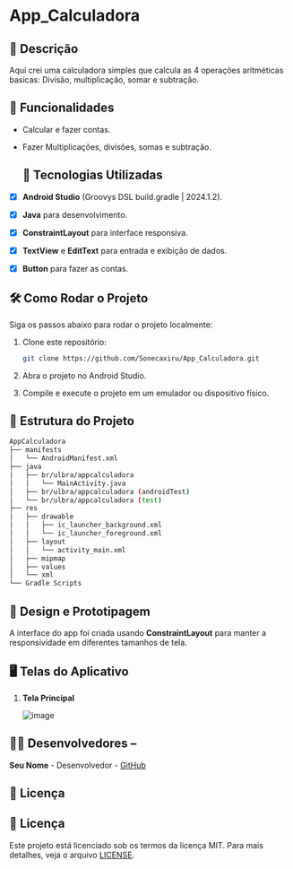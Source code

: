 # **App_Calculadora**


## 📱 Descrição

Aqui crei uma calculadora simples que calcula as 4
operações aritméticas basicas: Divisão, multiplicação,
somar e subtração.


## 🔧 Funcionalidades

- Calcular e fazer contas.
- Fazer Multiplicações, divisões, somas e subtração.


  ## 🚀 Tecnologias Utilizadas

- [x] **Android Studio** (Groovys DSL build.gradle | 2024.1.2).
- [x] **Java** para desenvolvimento.
- [x] **ConstraintLayout** para interface responsiva.
- [x] **TextView** e **EditText** para entrada e exibição de dados.
- [x] **Button**   para fazer as contas.


## 🛠️ Como Rodar o Projeto

Siga os passos abaixo para rodar o projeto localmente:

1. Clone este repositório:

    ```bash
    git clone https://github.com/Sonecaxiru/App_Calculadora.git

    ```

2. Abra o projeto no Android Studio.
3. Compile e execute o projeto em um emulador ou dispositivo físico.

## 📂 Estrutura do Projeto

```bash
AppCalculadora
├── manifests
│   └── AndroidManifest.xml
├── java
│   ├── br/ulbra/appcalculadora
│   │   └── MainActivity.java
│   ├── br/ulbra/appcalculadora (androidTest)
│   └── br/ulbra/appcalculadora (test)
├── res
│   ├── drawable
│   │   ├── ic_launcher_background.xml
│   │   └── ic_launcher_foreground.xml
│   ├── layout
│   │   └── activity_main.xml
│   ├── mipmap
│   ├── values
│   └── xml
└── Gradle Scripts
```

## 🎨 Design e Prototipagem
 
A interface do app foi criada usando **ConstraintLayout** para manter a responsividade em diferentes tamanhos de tela.



 ## 🖥️ Telas do Aplicativo

1. **Tela Principal**

   ![image](https://github.com/user-attachments/assets/7406a77d-2237-4259-aa56-232e05431187)



## 👨‍💻 Desenvolvedores –

**Seu Nome** - Desenvolvedor - [GitHub](https://github.com/Sonecaxiru)
 
 ## 📄 Licença
 

 ## 📄 Licença



Este projeto está licenciado sob os termos da licença MIT. 
Para mais
detalhes, veja o arquivo [LICENSE](https://github.com/Sonecaxiru/App_Calculadora/blob/master/LICENSE).

